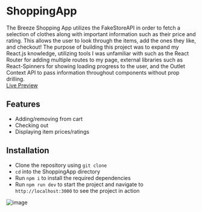 # ShoppingApp
The Breeze Shopping App utilizes the FakeStoreAPI in order to fetch a selection of clothes along with important information such as their price and rating. This allows the user to look through the items, add the ones they like, and checkout! The purpose of building this project was to expand my React.js knowledge, utilizing tools I was unfamiliar with such as the React Router for adding multiple routes to my page, external libraries such as React-Spinners for showing loading progress to the user, and the Outlet Context API to pass information throughout components without prop drilling.  
[Live Preview](https://shopping-app-rose-gamma.vercel.app/)

## Features
* Adding/removing from cart
* Checking out
* Displaying item prices/ratings

## Installation
* Clone the repository using `git clone`
* `cd` into the ShoppingApp directory
* Run `npm i` to install the required dependencies
* Run `npm run dev` to start the project and navigate to `http://localhost:3000` to see the project in action 

![image](https://github.com/amora7741/ShoppingApp/assets/104049707/1c33238c-50f0-4a85-97c3-71006aba08d0)
